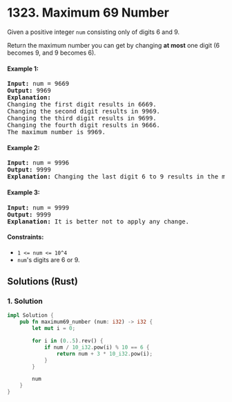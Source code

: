 # 1323. Maximum 69 Number
Given a positive integer ```num``` consisting only of digits 6 and 9.

Return the maximum number you can get by changing **at most** one digit (6 becomes 9, and 9 becomes 6).

#### Example 1:
<pre>
<strong>Input:</strong> num = 9669
<strong>Output:</strong> 9969
<strong>Explanation:</strong>
Changing the first digit results in 6669.
Changing the second digit results in 9969.
Changing the third digit results in 9699.
Changing the fourth digit results in 9666.
The maximum number is 9969.
</pre>

#### Example 2:
<pre>
<strong>Input:</strong> num = 9996
<strong>Output:</strong> 9999
<strong>Explanation:</strong> Changing the last digit 6 to 9 results in the maximum number.
</pre>

#### Example 3:
<pre>
<strong>Input:</strong> num = 9999
<strong>Output:</strong> 9999
<strong>Explanation:</strong> It is better not to apply any change.
</pre>

#### Constraints:
* ```1 <= num <= 10^4```
* ```num```'s digits are 6 or 9.

## Solutions (Rust)

### 1. Solution
```Rust
impl Solution {
    pub fn maximum69_number (num: i32) -> i32 {
        let mut i = 0;

        for i in (0..5).rev() {
            if num / 10_i32.pow(i) % 10 == 6 {
                return num + 3 * 10_i32.pow(i);
            }
        }

        num
    }
}
```
